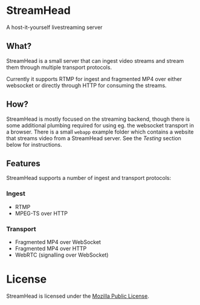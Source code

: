 # StreamHead

A host-it-yourself livestreaming server

## What?

StreamHead is a small server that can ingest video streams and stream them through multiple transport protocols.

Currently it supports RTMP for ingest and fragmented MP4 over either websocket or directly through HTTP for consuming the streams.

## How?

StreamHead is mostly focused on the streaming backend, though there is some additional plumbing required for using eg. the websocket transport in a browser. There is a small `webapp` example folder which contains a website that streams video from a StreamHead server. See the *Testing* section below for instructions.

## Features

StreamHead supports a number of ingest and transport protocols:

### Ingest

* RTMP
* MPEG-TS over HTTP

### Transport

* Fragmented MP4 over WebSocket
* Fragmented MP4 over HTTP
* WebRTC (signalling over WebSocket)

# License

StreamHead is licensed under the [Mozilla Public License](LICENSE-MPL).

